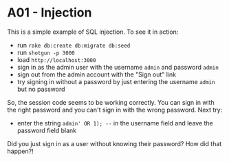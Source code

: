 # A01 - Injection

This is a simple example of SQL injection. To see it in action:

- run `rake db:create db:migrate db:seed`
- run `shotgun -p 3000`
- load `http://localhost:3000`
- sign in as the admin user with the username `admin` and password `admin`
- sign out from the admin account with the "Sign out" link
- try signing in without a password by just entering the username `admin` but no password

So, the session code seems to be working correctly. You can sign in with the right password and you
can't sign in with the wrong password. Next try:

- enter the string `admin' OR 1); --` in the username field and leave the password field blank

Did you just sign in as a user without knowing their password? How did that happen?!
